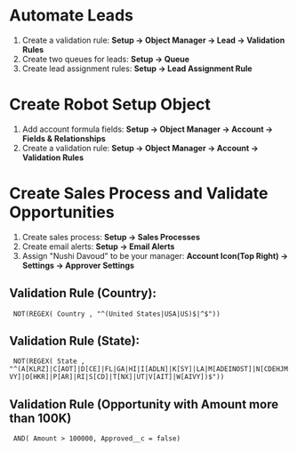 # Automate Leads
1. Create a validation rule:
  **Setup -> Object Manager -> Lead -> Validation Rules**
1. Create two queues for leads:
  **Setup -> Queue**
1. Create lead assignment rules:
  **Setup -> Lead Assignment Rule**
# Create Robot Setup Object
1. Add account formula fields: 
  **Setup -> Object Manager -> Account -> Fields & Relationships**
1. Create a validation rule:
  **Setup -> Object Manager -> Account -> Validation Rules**
# Create Sales Process and Validate Opportunities
1. Create sales process: 
  **Setup -> Sales Processes**
1. Create email alerts:
  **Setup -> Email Alerts**
1. Assign "Nushi Davoud" to be your manager:
  **Account Icon(Top Right) -> Settings -> Approver Settings**
## Validation Rule (Country):
 ` NOT(REGEX( Country , "^(United States|USA|US)$|^$"))`
## Validation Rule (State):
 ` NOT(REGEX( State , "^(A[KLRZ]|C[AOT]|D[CE]|FL|GA|HI|I[ADLN]|K[SY]|LA|M[ADEINOST]|N[CDEHJMVY]|O[HKR]|P[AR]|RI|S[CD]|T[NX]|UT|V[AIT]|W[AIVY])$"))`
## Validation Rule (Opportunity with Amount more than 100K)
 ` AND( Amount > 100000, Approved__c = false)`
